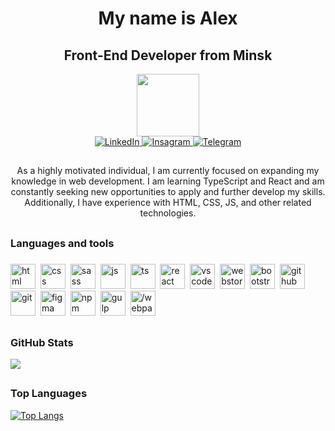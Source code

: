 <div id="header" align="center">
  <h1>My name is Alex</h1>
	<h2>Front-End Developer from Minsk</h2>
  <img src="https://media.giphy.com/media/zhYSVCirREeIZtONCI/giphy.gif" width="100"/>
</div>

<div id="socials" align="center">
	<a href="https://www.linkedin.com/in/aleksey-sheiko-567272121/">
		<img src="https://img.shields.io/badge/LinkedIn-blue?style=for-the-badge&logo=linkedin&logoColor=white" alt="LinkedIn"/>
	</a>
  	<a href="https://www.instagram.com/alex.sheiko/">
		<img src="https://img.shields.io/badge/Instagram-ff69b4?style=for-the-badge&logo=instagram&logoColor=white" alt="Insagram"/>
	</a>
  <a href="https://t.me/by_u1tra">
		<img src="https://img.shields.io/badge/Telegram-blue?style=for-the-badge&logo=telegram&logoColor=white" alt="Telegram"/>
	</a>
</div>

<h2></h2>

<div id="about" align="center">
As a highly motivated individual, I am currently focused on expanding my knowledge in web development. I am learning TypeScript and React and am constantly seeking new opportunities to apply and further develop my skills. Additionally, I have experience with HTML, CSS, JS, and other related technologies.
</div>

<h2></h2>

### Languages and tools
<h5></h5>

<img src="https://cdn.jsdelivr.net/gh/devicons/devicon/icons/html5/html5-original.svg" title="html" width="40" height="40"/>&nbsp;
<img src="https://cdn.jsdelivr.net/gh/devicons/devicon/icons/css3/css3-original.svg" title="css" width="40" height="40"/>&nbsp;
<img src="https://cdn.jsdelivr.net/gh/devicons/devicon/icons/sass/sass-original.svg" title="sass" width="40" height="40"/>&nbsp;
<img src="https://cdn.jsdelivr.net/gh/devicons/devicon/icons/javascript/javascript-original.svg" title="js" width="40" height="40"/>&nbsp;
<img src="https://cdn.jsdelivr.net/gh/devicons/devicon/icons/typescript/typescript-original.svg" title="ts" width="40" height="40"/>&nbsp;
<img src="https://cdn.jsdelivr.net/gh/devicons/devicon/icons/react/react-original.svg" title="react" width="40" height="40"/>&nbsp;
<img src="https://cdn.jsdelivr.net/gh/devicons/devicon/icons/vscode/vscode-original.svg" title="vscode" width="40" height="40"/>&nbsp;
<img src="https://cdn.jsdelivr.net/gh/devicons/devicon/icons/webstorm/webstorm-original.svg" title="webstorm" width="40" height="40"/>&nbsp;
<img src="https://cdn.jsdelivr.net/gh/devicons/devicon/icons/bootstrap/bootstrap-plain.svg" title="bootstrap" width="40" height="40"/>&nbsp;
<img src="https://cdn.jsdelivr.net/gh/devicons/devicon/icons/github/github-original.svg" title="github" width="40" height="40"/>&nbsp;
<img src="https://cdn.jsdelivr.net/gh/devicons/devicon/icons/git/git-original.svg" title="git" width="40" height="40"/>&nbsp;
<img src="https://cdn.jsdelivr.net/gh/devicons/devicon/icons/figma/figma-original.svg" title="figma" width="40" height="40"/>&nbsp;
<img src="https://cdn.jsdelivr.net/gh/devicons/devicon/icons/npm/npm-original-wordmark.svg" title="npm" width="40" height="40"/>&nbsp;
<img src="https://cdn.jsdelivr.net/gh/devicons/devicon/icons/gulp/gulp-plain.svg" title="gulp" width="40" height="40"/>&nbsp;
<img src="https://cdn.jsdelivr.net/gh/devicons/devicon/icons/webpack/webpack-original.svg" title="/webpack" width="40" height="40"/>&nbsp;

<h2></h2>

### GitHub Stats

<div id="stat">
	<img src="https://github-profile-summary-cards.vercel.app/api/cards/stats?username=Alex-Sheiko&theme=react"/>
</div>

<h2></h2>

### Top Languages

<div id="languages">
  
 [![Top Langs](https://github-readme-stats.vercel.app/api/top-langs/?username=Alex-Sheiko&layout=compact&theme=react)](https://github.com/anuraghazra/github-readme-stats)

</div>


  
